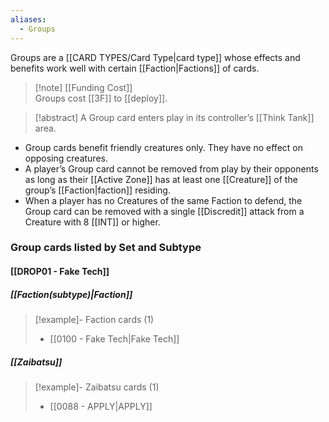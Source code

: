 ```yaml
---
aliases:
  - Groups
---
```

Groups are a [[CARD TYPES/Card Type|card type]] whose effects and benefits work well with certain [[Faction|Factions]] of cards.

 > [!note] [[Funding Cost]]  
 > Groups cost [[3F]] to [[deploy]].

> [!abstract] A Group card enters play in its controller’s [[Think Tank]] area.
 
 - Group cards benefit friendly creatures only. They have no effect on opposing creatures.
 - A player’s Group card cannot be removed from play by their opponents as long as their [[Active Zone]] has at least one [[Creature]] of the group’s [[Faction|faction]] residing.
 - When a player has no Creatures of the same Faction to defend, the Group card can be removed with a single [[Discredit]] attack from a Creature with 8 [[INT]] or higher.


### Group cards listed by Set and Subtype

#### [[DROP01 - Fake Tech]]

##### [[Faction(subtype)|Faction]]
> [!example]- Faction cards (1)
>  - [[0100 - Fake Tech|Fake Tech]]

##### [[Zaibatsu]]
> [!example]- Zaibatsu cards (1)
>  - [[0088 - APPLY|APPLY]]

